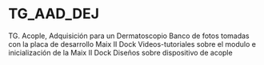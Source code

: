 # TG_AAD_DEJ
TG. Acople, Adquisición para un Dermatoscopio
Banco de fotos tomadas con la placa de desarrollo Maix II Dock
Videos-tutoriales sobre el modulo e inicialización de la Maix II Dock
Diseños sobre dispositivo de acople
